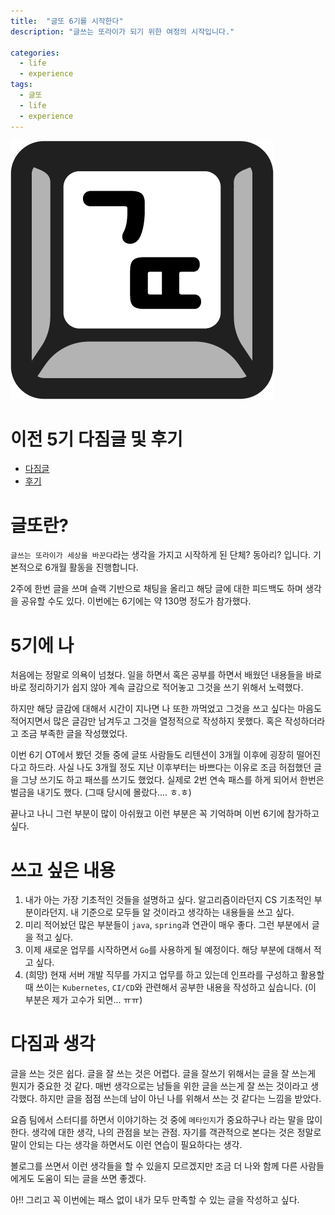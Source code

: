 ```yaml
---
title:  "글또 6기를 시작한다"
description: "글쓰는 또라이가 되기 위한 여정의 시작입니다."

categories:
  - life
  - experience
tags:
  - 글또
  - life
  - experience
---
```


![글또 아이콘](/assets/images/글또_아이콘.png)

# 이전 5기 다짐글 및 후기
- [다짐글](https://baeji77.github.io/life/experience/2020_%EA%B8%80%EB%98%90_5%EA%B8%B0_%EB%8B%A4%EC%A7%90%EA%B8%80/)
- [후기](https://baeji77.github.io/life/experience/%EA%B8%80%EB%98%90_5%EA%B8%B0_%ED%9B%84%EA%B8%B0/)

# 글또란?
`글쓰는 또라이가 세상을 바꾼다`라는 생각을 가지고 시작하게 된 단체? 동아리? 입니다. 기본적으로 6개월 활동을 진행합니다. 

2주에 한번 글을 쓰며 슬랙 기반으로 채팅을 올리고 해당 글에 대한 피드백도 하며 생각을 공유할 수도 있다. 이번에는 6기에는 약 130명 정도가 참가했다.

# 5기에 나
처음에는 정말로 의욕이 넘쳤다. 일을 하면서 혹은 공부를 하면서 배웠던 내용들을 바로바로 정리하기가 쉽지 않아 계속 글감으로 적어놓고 그것을 쓰기 위해서 노력했다. 

하지만 해당 글감에 대해서 시간이 지나면 나 또한 까먹었고 그것을 쓰고 싶다는 마음도 적어지면서 많은 글감만 남겨두고 그것을 열정적으로 작성하지 못했다. 혹은 작성하더라고 조금 부족한 글을 작성했었다.

이번 6기 OT에서 봤던 것들 중에 글또 사람들도 리텐션이 3개월 이후에 굉장히 떨어진다고 하드라. 사실 나도 3개월 정도 지난 이후부터는 바쁘다는 이유로 조금 허접했던 글을 그냥 쓰기도 하고 패쓰를 쓰기도 했었다. 실제로 2번 연속 패스를 하게 되어서 한번은 벌금을 내기도 했다. (그때 당시에 몰랐다.... ㅎ.ㅎ)

끝나고 나니 그런 부분이 많이 아쉬웠고 이런 부분은 꼭 기억하며 이번 6기에 참가하고 싶다.

# 쓰고 싶은 내용
1. 내가 아는 가장 기초적인 것들을 설명하고 싶다. 알고리즘이라던지 CS 기초적인 부분이라던지. 내 기준으로 모두들 알 것이라고 생각하는 내용들을 쓰고 싶다.
2. 미리 적어놨던 많은 부분들이 `java`, `spring`과 연관이 매우 좋다. 그런 부분에서 글을 적고 싶다.
3. 이제 새로운 업무를 시작하면서 `Go`를 사용하게 될 예정이다. 해당 부분에 대해서 적고 싶다. 
4. (희망) 현재 서버 개발 직무를 가지고 업무를 하고 있는데 인프라를 구성하고 활용할 때 쓰이는 `Kubernetes`, `CI/CD`와 관련해서 공부한 내용을 작성하고 싶습니다. (이 부분은 제가 고수가 되면... ㅠㅠ)

# 다짐과 생각

글을 쓰는 것은 쉽다. 글을 잘 쓰는 것은 어렵다. 글을 잘쓰기 위해서는 글을 잘 쓰는게 뭔지가 중요한 것 같다. 매번 생각으로는 남들을 위한 글을 쓰는게 잘 쓰는 것이라고 생각했다. 하지만 글을 점점 쓰는데 남이 아닌 나를 위해서 쓰는 것 같다는 느낌을 받았다. 

요즘 팀에서 스터디를 하면서 이야기하는 것 중에 `메타인지`가 중요하구나 라는 말을 많이 한다. 생각에 대한 생각, 나의 관점을 보는 관점. 자기를 객관적으로 본다는 것은 정말로 말이 안되는 다는 생각을 하면서도 이런 연습이 필요하다는 생각.

볼로그를 쓰면서 이런 생각들을 할 수 있을지 모르겠지만 조금 더 나와 함께 다른 사람들에게도 도움이 되는 글을 쓰면 좋겠다. 

아!! 그리고 꼭 이번에는 패스 없이 내가 모두 만족할 수 있는 글을 작성하고 싶다. 
